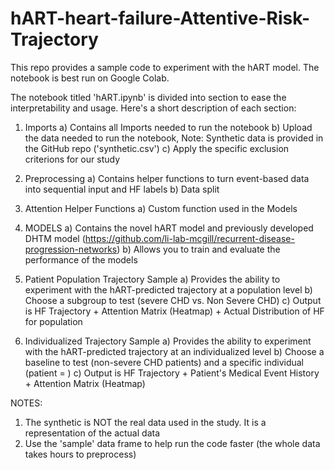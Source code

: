 # hART-heart-failure-Attentive-Risk-Trajectory

This repo provides a sample code to experiment with the hART model. The notebook is best run on Google Colab. 

The notebook titled 'hART.ipynb' is divided into section to ease the interpretability and usage. 
Here's a short description of each section:

1. Imports
     a) Contains all Imports needed to run the notebook
     b) Upload the data needed to run the notebook, Note: Synthetic data is provided in the GitHub             repo ('synthetic.csv')
     c) Apply the specific exclusion criterions for our study

2. Preprocessing
    a) Contains helper functions to turn event-based data into sequential input and HF labels
    b) Data split

3. Attention Helper Functions
    a) Custom function used in the Models

4. MODELS
    a) Contains the novel hART model and previously developed DHTM model
       (https://github.com/li-lab-mcgill/recurrent-disease-progression-networks)
    b) Allows you to train and evaluate the performance of the models

5. Patient Population Trajectory Sample
    a) Provides the ability to experiment with the hART-predicted trajectory at a population level
    b) Choose a subgroup to test (severe CHD vs. Non Severe CHD)
    c) Output is HF Trajectory + Attention Matrix (Heatmap) + Actual Distribution of HF for population

6. Individualized Trajectory Sample
    a) Provides the ability to experiment with the hART-predicted trajectory at an individualized level
    b) Choose a baseline to test (non-severe CHD patients) and a specific individual (patient = ) 
    c) Output is HF Trajectory + Patient's Medical Event History + Attention Matrix (Heatmap)


NOTES:

1. The synthetic is NOT the real data used in the study. It is a representation of the actual data
2. Use the 'sample' data frame to help run the code faster (the whole data takes hours to preprocess)
    
